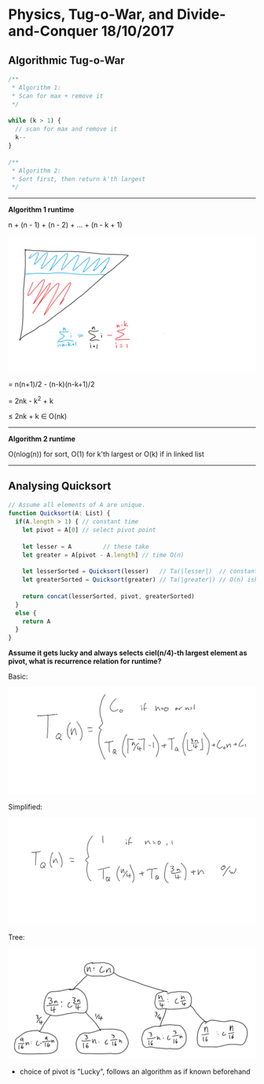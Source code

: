 # Physics, Tug-o-War, and Divide-and-Conquer 18/10/2017

## Algorithmic Tug-o-War

```javascript
/**
 * Algorithm 1:
 * Scan for max + remove it
 */

while (k > 1) {
  // scan for max and remove it
  k--
}

/**
 * Algorithm 2:
 * Sort first, then return k'th largest
 */
```

---

**Algorithm 1 runtime**

n + (n - 1) + (n - 2) + ... + (n - k + 1)

![b7_algorithm_1](images/b7_algorithm_1.png)

= n(n+1)/2 - (n-k)(n-k+1)/2

= 2nk - k<sup>2</sup> + k

&le; 2nk + k &isin; O(nk)

---

**Algorithm 2 runtime**

O(nlog(n)) for sort, O(1) for k'th largest or O(k) if in linked list

---

## Analysing Quicksort

```typescript
// Assume all elements of A are unique.
function Quicksort(A: List) {
  if(A.length > 1) { // constant time
    let pivot = A[0] // select pivot point

    let lesser = A         // these take
    let greater = A[pivot - A.length] // time O(n)

    let lesserSorted = Quicksort(lesser)   // Ta(|lesser|)  // constant time
    let greaterSorted = Quicksort(greater) // Ta(|greater|) // O(n) ish

    return concat(lesserSorted, pivot, greaterSorted)
  }
  else {
    return A
  }
}
```

**Assume it gets lucky and always selects ciel(n/4)-th largest element as pivot,
what is recurrence relation for runtime?**

Basic:

![b7_quicksort_runtime](images/b7_quicksort_runtime.png)

Simplified:

![b7_quicksort_runtime_simplified](images/b7_quicksort_runtime_simplified.png)

Tree:

![b7_quicksort_runtime_tree](images/b7_quicksort_runtime_tree.png)

* choice of pivot is "Lucky", follows an algorithm as if known beforehand
